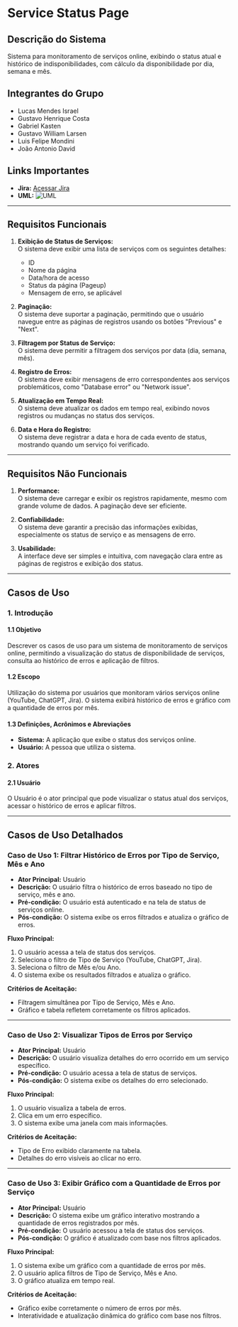 # Service Status Page

## Descrição do Sistema
Sistema para monitoramento de serviços online, exibindo o status atual e histórico de indisponibilidades, com cálculo da disponibilidade por dia, semana e mês.

## Integrantes do Grupo
- Lucas Mendes Israel
- Gustavo Henrique Costa
- Gabriel Kasten
- Gustavo William Larsen
- Luis Felipe Mondini
- João Antonio David

## Links Importantes
- **Jira:** [Acessar Jira](https://catolicasc-team-su0hhztv.atlassian.net/jira/software/projects/SSP/list)
- **UML:**
  ![UML](https://github.com/user-attachments/assets/09a4313d-a6e7-4b9d-a90e-431222168963)

---

## Requisitos Funcionais

1. **Exibição de Status de Serviços:**  
   O sistema deve exibir uma lista de serviços com os seguintes detalhes:
   - ID
   - Nome da página
   - Data/hora de acesso
   - Status da página (Pageup)
   - Mensagem de erro, se aplicável

2. **Paginação:**  
   O sistema deve suportar a paginação, permitindo que o usuário navegue entre as páginas de registros usando os botões "Previous" e "Next".

3. **Filtragem por Status de Serviço:**  
   O sistema deve permitir a filtragem dos serviços por data (dia, semana, mês).

4. **Registro de Erros:**  
   O sistema deve exibir mensagens de erro correspondentes aos serviços problemáticos, como "Database error" ou "Network issue".

5. **Atualização em Tempo Real:**  
   O sistema deve atualizar os dados em tempo real, exibindo novos registros ou mudanças no status dos serviços.

6. **Data e Hora do Registro:**  
   O sistema deve registrar a data e hora de cada evento de status, mostrando quando um serviço foi verificado.

---

## Requisitos Não Funcionais

1. **Performance:**  
   O sistema deve carregar e exibir os registros rapidamente, mesmo com grande volume de dados. A paginação deve ser eficiente.

2. **Confiabilidade:**  
   O sistema deve garantir a precisão das informações exibidas, especialmente os status de serviço e as mensagens de erro.

3. **Usabilidade:**  
   A interface deve ser simples e intuitiva, com navegação clara entre as páginas de registros e exibição dos status.

---

## Casos de Uso

### 1. Introdução

#### 1.1 Objetivo
Descrever os casos de uso para um sistema de monitoramento de serviços online, permitindo a visualização do status de disponibilidade de serviços, consulta ao histórico de erros e aplicação de filtros.

#### 1.2 Escopo
Utilização do sistema por usuários que monitoram vários serviços online (YouTube, ChatGPT, Jira). O sistema exibirá histórico de erros e gráfico com a quantidade de erros por mês.

#### 1.3 Definições, Acrônimos e Abreviações
- **Sistema:** A aplicação que exibe o status dos serviços online.
- **Usuário:** A pessoa que utiliza o sistema.

### 2. Atores

#### 2.1 Usuário
O Usuário é o ator principal que pode visualizar o status atual dos serviços, acessar o histórico de erros e aplicar filtros.

---

## Casos de Uso Detalhados

### Caso de Uso 1: Filtrar Histórico de Erros por Tipo de Serviço, Mês e Ano

- **Ator Principal:** Usuário
- **Descrição:** O usuário filtra o histórico de erros baseado no tipo de serviço, mês e ano.
- **Pré-condição:** O usuário está autenticado e na tela de status de serviços online.
- **Pós-condição:** O sistema exibe os erros filtrados e atualiza o gráfico de erros.

**Fluxo Principal:**
1. O usuário acessa a tela de status dos serviços.
2. Seleciona o filtro de Tipo de Serviço (YouTube, ChatGPT, Jira).
3. Seleciona o filtro de Mês e/ou Ano.
4. O sistema exibe os resultados filtrados e atualiza o gráfico.

**Critérios de Aceitação:**
- Filtragem simultânea por Tipo de Serviço, Mês e Ano.
- Gráfico e tabela refletem corretamente os filtros aplicados.

---

### Caso de Uso 2: Visualizar Tipos de Erros por Serviço

- **Ator Principal:** Usuário
- **Descrição:** O usuário visualiza detalhes do erro ocorrido em um serviço específico.
- **Pré-condição:** O usuário acessa a tela de status de serviços.
- **Pós-condição:** O sistema exibe os detalhes do erro selecionado.

**Fluxo Principal:**
1. O usuário visualiza a tabela de erros.
2. Clica em um erro específico.
3. O sistema exibe uma janela com mais informações.

**Critérios de Aceitação:**
- Tipo de Erro exibido claramente na tabela.
- Detalhes do erro visíveis ao clicar no erro.

---

### Caso de Uso 3: Exibir Gráfico com a Quantidade de Erros por Serviço

- **Ator Principal:** Usuário
- **Descrição:** O sistema exibe um gráfico interativo mostrando a quantidade de erros registrados por mês.
- **Pré-condição:** O usuário acessou a tela de status dos serviços.
- **Pós-condição:** O gráfico é atualizado com base nos filtros aplicados.

**Fluxo Principal:**
1. O sistema exibe um gráfico com a quantidade de erros por mês.
2. O usuário aplica filtros de Tipo de Serviço, Mês e Ano.
3. O gráfico atualiza em tempo real.

**Critérios de Aceitação:**
- Gráfico exibe corretamente o número de erros por mês.
- Interatividade e atualização dinâmica do gráfico com base nos filtros.
